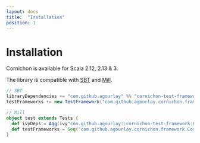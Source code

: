 ```yaml
---
layout: docs
title:  "Installation"
position: 1
---
```


# Installation

Cornichon is available for Scala 2.12, 2.13 & 3.

The library is compatible with [SBT](https://www.scala-sbt.org/) and [Mill](http://www.lihaoyi.com/mill/).

``` scala
// SBT
libraryDependencies += "com.github.agourlay" %% "cornichon-test-framework" % "0.22.1" % Test
testFrameworks += new TestFramework("com.github.agourlay.cornichon.framework.CornichonFramework")
```

```scala
// Mill
object test extends Tests {
  def ivyDeps = Agg(ivy"com.github.agourlay::cornichon-test-framework:0.22.1")
  def testFrameworks = Seq("com.github.agourlay.cornichon.framework.CornichonFramework")
}
```
